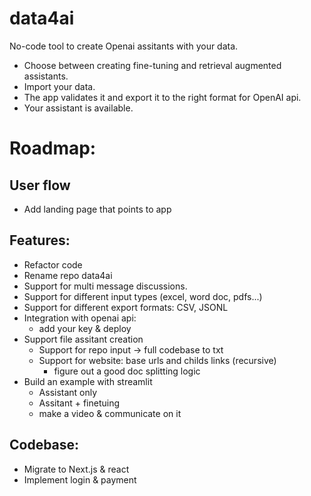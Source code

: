 # data4ai
No-code tool to create Openai assitants with your data.

- Choose between creating fine-tuning and retrieval augmented assistants.
- Import your data.
- The app validates it and export it to the right format for OpenAI api.
- Your assistant is available.


# Roadmap:

## User flow
- Add landing page that points to app

## Features:
- Refactor code
- Rename repo data4ai
- Support for multi message discussions.
- Support for different input types (excel, word doc, pdfs...)
- Support for different export formats: CSV, JSONL
- Integration with openai api:
    - add your key & deploy
- Support file assitant creation
    - Support for repo input -> full codebase to txt
    - Support for website: base urls and childs links (recursive)
        - figure out a good doc splitting logic
- Build an example with streamlit
    - Assistant only
    - Assitant + finetuing
    - make a video & communicate on it

## Codebase:
- Migrate to Next.js & react
- Implement login & payment
